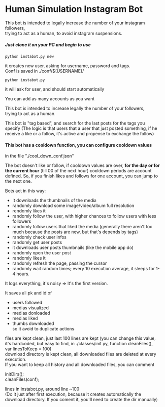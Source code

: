 # Human Simulation Instagram Bot
This bot is intended to legally increase the number of your instagram followers,   
trying to act as a human, to avoid instagram suspensions.

##### Just clone it on your PC and begin to use

```
python instabot.py new
```

it creates new user, asking for username, password and tags.  
Conf is saved in ./conf/$(USERNAME)/

```
python instabot.py 
```

it will ask for user, and should start automatically  

You can add as many accounts as you want

This bot is intended to increase legally the number of your followers,   
trying to act as a human.

This bot is "tag based", and search for the last posts for the tags you specify 
(The logic is that users that a user that just posted something, if he receive a like or a follow, it's active and propense to exchange the follow)

#### This bot has a **cooldown function**, you can configure cooldown values
in the file "./cool_down_conf.json"

The bot doesn't like or follow, if cooldown values are over, **for the day or for the current hour** (till 00 of the next hour)
cooldown periods are account defined. So, if you finish likes and follows for one account, you can jump to the next one.

Bots act in this way:  
- It downloads the thumbnails of the media  
- randomly download some image/video/album full resolution  
- rendomly likes it  
- randomly follow the user, with higher chances to follow users with less followers  
- randomly follow users that liked the media (generally there aren't too much because the posts are new, but that's depends by tags)  
- randomly check user infos  
- randomly get user posts  
- it downloads user posts thumbnails (like the mobile app do)   
- randomly open the user post  
- randomly likes it  
- randomly refresh the page, passing the cursor  
- randomly wait random times; every 10 execution average, it sleeps for 1-4 hours.  

It logs everything, it's noisy => It's the first version.

It saves all pk and id of   
- users followed  
- medias visualized  
- medias donloaded  
- medias liked  
- thumbs downloaded  
so it avoid to duplicate actions  

files are kept clean, just last 100 lines are kept (you can change this value, it's hardcoded, but easy to find, in ./classes/init.py, function cleanFiles(), var linesToKeep = 100)  
download directory is kept clean, all downloaded files are deleted at every execution.   
If you want to keep all history and all downloaded files, you can comment  

initDirs();  
cleanFiles(conf);  

lines in instabot.py, around line ~100  
(Do it just after first execution, because it creates automatically the download directory. If you coment it, you'll need to create the dir manually)
